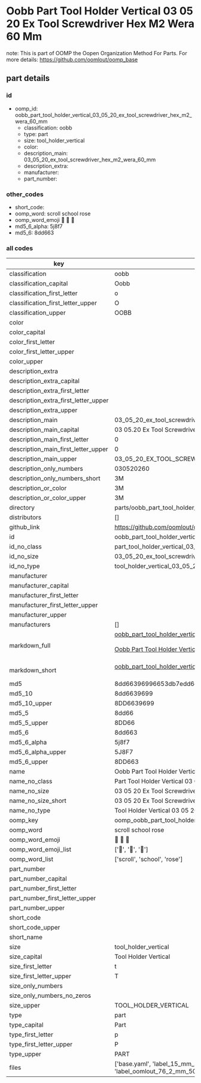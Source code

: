 # Oobb Part Tool Holder Vertical 03 05 20 Ex Tool Screwdriver Hex M2 Wera 60 Mm  

note: This is part of OOMP the Oopen Organization Method For Parts. For more details: https://github.com/oomlout/oomp_base

##  part details





### id
* oomp_id: oobb_part_tool_holder_vertical_03_05_20_ex_tool_screwdriver_hex_m2_wera_60_mm
  * classification: oobb
  * type: part
  * size: tool_holder_vertical
  * color: 
  * description_main: 03_05_20_ex_tool_screwdriver_hex_m2_wera_60_mm
  * description_extra: 
  * manufacturer: 
  * part_number: 

### other_codes
* short_code: 
* oomp_word: scroll school rose
* oomp_word_emoji :scroll: :school: :rose:
* md5_6_alpha: 5j8f7
* md5_6: 8dd663

### all codes 
| key | value |  
| --- | --- |  
| classification | oobb |  
| classification_capital | Oobb |  
| classification_first_letter | o |  
| classification_first_letter_upper | O |  
| classification_upper | OOBB |  
| color |  |  
| color_capital |  |  
| color_first_letter |  |  
| color_first_letter_upper |  |  
| color_upper |  |  
| description_extra |  |  
| description_extra_capital |  |  
| description_extra_first_letter |  |  
| description_extra_first_letter_upper |  |  
| description_extra_upper |  |  
| description_main | 03_05_20_ex_tool_screwdriver_hex_m2_wera_60_mm |  
| description_main_capital | 03 05.20 Ex Tool Screwdriver Hex M2 Wera 60 mm |  
| description_main_first_letter | 0 |  
| description_main_first_letter_upper | 0 |  
| description_main_upper | 03_05_20_EX_TOOL_SCREWDRIVER_HEX_M2_WERA_60_MM |  
| description_only_numbers | 030520260 |  
| description_only_numbers_short | 3M |  
| description_or_color | 3M |  
| description_or_color_upper | 3M |  
| directory | parts/oobb_part_tool_holder_vertical_03_05_20_ex_tool_screwdriver_hex_m2_wera_60_mm |  
| distributors | [] |  
| github_link | https://github.com/oomlout/oomlout_oomp_part_src/tree/main/parts/oobb_part_tool_holder_vertical_03_05_20_ex_tool_screwdriver_hex_m2_wera_60_mm/working |  
| id | oobb_part_tool_holder_vertical_03_05_20_ex_tool_screwdriver_hex_m2_wera_60_mm |  
| id_no_class | part_tool_holder_vertical_03_05_20_ex_tool_screwdriver_hex_m2_wera_60_mm |  
| id_no_size | 03_05_20_ex_tool_screwdriver_hex_m2_wera_60_mm |  
| id_no_type | tool_holder_vertical_03_05_20_ex_tool_screwdriver_hex_m2_wera_60_mm |  
| manufacturer |  |  
| manufacturer_capital |  |  
| manufacturer_first_letter |  |  
| manufacturer_first_letter_upper |  |  
| manufacturer_upper |  |  
| manufacturers | [] |  
| markdown_full | [oobb_part_tool_holder_vertical_03_05_20_ex_tool_screwdriver_hex_m2_wera_60_mm](https://github.com/oomlout/oomlout_oomp_part_src/tree/main/parts/oobb_part_tool_holder_vertical_03_05_20_ex_tool_screwdriver_hex_m2_wera_60_mm/working)<br>[](https://github.com/oomlout/oomlout_oomp_part_src/tree/main/parts/oobb_part_tool_holder_vertical_03_05_20_ex_tool_screwdriver_hex_m2_wera_60_mm/working)<br>[Oobb Part Tool Holder Vertical 03 05 20 Ex Tool Screwdriver Hex M2 Wera 60 Mm](https://github.com/oomlout/oomlout_oomp_part_src/tree/main/parts/oobb_part_tool_holder_vertical_03_05_20_ex_tool_screwdriver_hex_m2_wera_60_mm/working)<br><br> |  
| markdown_short | [oobb_part_tool_holder_vertical_03_05_20_ex_tool_screwdriver_hex_m2_wera_60_mm](https://github.com/oomlout/oomlout_oomp_part_src/tree/main/parts/oobb_part_tool_holder_vertical_03_05_20_ex_tool_screwdriver_hex_m2_wera_60_mm/working)<br><br> |  
| md5 | 8dd66396996653db7edd6d0f9c0979ff |  
| md5_10 | 8dd6639699 |  
| md5_10_upper | 8DD6639699 |  
| md5_5 | 8dd66 |  
| md5_5_upper | 8DD66 |  
| md5_6 | 8dd663 |  
| md5_6_alpha | 5j8f7 |  
| md5_6_alpha_upper | 5J8F7 |  
| md5_6_upper | 8DD663 |  
| name | Oobb Part Tool Holder Vertical 03 05 20 Ex Tool Screwdriver Hex M2 Wera 60 Mm |  
| name_no_class | Part Tool Holder Vertical 03 05 20 Ex Tool Screwdriver Hex M2 Wera 60 Mm |  
| name_no_size | 03 05 20 Ex Tool Screwdriver Hex M2 Wera 60 Mm |  
| name_no_size_short | 03 05 20 Ex Tool Screwdriver Hex M2 Wera 60 Mm |  
| name_no_type | Tool Holder Vertical 03 05 20 Ex Tool Screwdriver Hex M2 Wera 60 Mm |  
| oomp_key | oomp_oobb_part_tool_holder_vertical_03_05_20_ex_tool_screwdriver_hex_m2_wera_60_mm |  
| oomp_word | scroll school rose |  
| oomp_word_emoji | :scroll: :school: :rose: |  
| oomp_word_emoji_list | [':scroll:', ':school:', ':rose:'] |  
| oomp_word_list | ['scroll', 'school', 'rose'] |  
| part_number |  |  
| part_number_capital |  |  
| part_number_first_letter |  |  
| part_number_first_letter_upper |  |  
| part_number_upper |  |  
| short_code |  |  
| short_code_upper |  |  
| short_name |  |  
| size | tool_holder_vertical |  
| size_capital | Tool Holder Vertical |  
| size_first_letter | t |  
| size_first_letter_upper | T |  
| size_only_numbers |  |  
| size_only_numbers_no_zeros |  |  
| size_upper | TOOL_HOLDER_VERTICAL |  
| type | part |  
| type_capital | Part |  
| type_first_letter | p |  
| type_first_letter_upper | P |  
| type_upper | PART |  
| files | ['base.yaml', 'label_15_mm_30_mm.pdf', 'label_15_mm_30_mm.svg', 'label_76_2_mm_50_8_mm.pdf', 'label_76_2_mm_50_8_mm.svg', 'label_oomlout_76_2_mm_50_8_mm.pdf', 'label_oomlout_76_2_mm_50_8_mm.svg', 'readme.md', 'working.json', 'working.yaml'] |  

